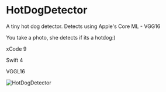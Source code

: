 # HotDogDetector
A tiny hot dog detector. Detects using Apple's Core ML - VGG16

You take a photo, she detects if its a hotdog:)

xCode 9

Swift 4

VGGL16

![HotDogDetector](http://imgur.com/a/LWpm5)

